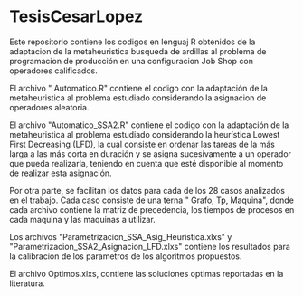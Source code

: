 # TesisCesarLopez
Este repositorio contiene los codigos en lenguaj R obtenidos de la adaptacion de la metaheuristica busqueda de ardillas al problema de programacion de producción en una configuracion  Job Shop con operadores calificados.

El archivo " Automatico.R" contiene el codigo con la adaptación de la metaheuristica al problema estudiado considerando la asignacion de operadores aleatoria.

El archivo "Automatico_SSA2.R" contiene el codigo con la adaptación de la metaheuristica al problema estudiado considerando la heurística Lowest First Decreasing (LFD), 
la cual consiste en ordenar las tareas de la más larga a las más corta en duración y se asigna sucesivamente a un operador que pueda realizarla, teniendo en cuenta que esté disponible al momento de realizar esta asignación. 

Por otra parte, se facilitan los datos para cada de los 28 casos analizados en el trabajo. Cada caso consiste de una terna " Grafo, Tp, Maquina", donde cada archivo contiene la matriz de precedencia, los tiempos de procesos en cada maquina y las maquinas a utilizar. 

Los archivos "Parametrizacion_SSA_Asig_Heuristica.xlxs" y "Parametrizacion_SSA2_Asignacion_LFD.xlxs" contiene los resultados para la calibracion de los parametros de los algoritmos propuestos. 

El archivo Optimos.xlxs, contiene las soluciones optimas reportadas en la literatura. 
